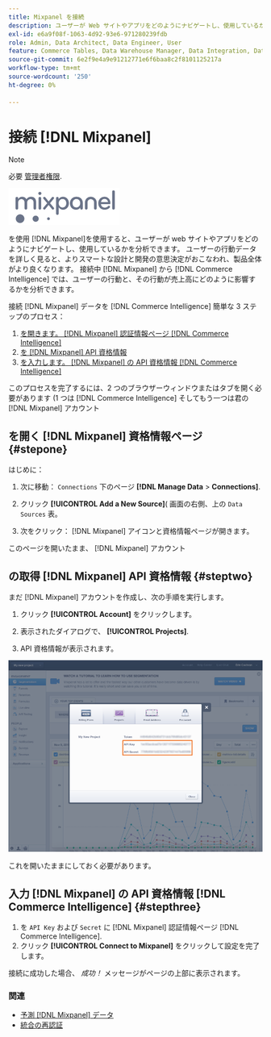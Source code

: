 ```yaml
---
title: Mixpanel を接続
description: ユーザーが Web サイトやアプリをどのようにナビゲートし、使用しているかを分析する方法について説明します。
exl-id: e6a9f08f-1063-4d92-93e6-971280239fdb
role: Admin, Data Architect, Data Engineer, User
feature: Commerce Tables, Data Warehouse Manager, Data Integration, Data Import/Export
source-git-commit: 6e2f9e4a9e91212771e6f6baa8c2f8101125217a
workflow-type: tm+mt
source-wordcount: '250'
ht-degree: 0%

---
```


# 接続 [!DNL Mixpanel]

>[!NOTE]
>
>必要 [管理者権限](../../../administrator/user-management/user-management.md).

![](../../../assets/Mixpanel_logo.png)

を使用 [!DNL Mixpanel]を使用すると、ユーザーが web サイトやアプリをどのようにナビゲートし、使用しているかを分析できます。 ユーザーの行動データを詳しく見ると、よりスマートな設計と開発の意思決定がおこなわれ、製品全体がより良くなります。 接続中 [!DNL Mixpanel] から [!DNL Commerce Intelligence] では、ユーザーの行動と、その行動が売上高にどのように影響するかを分析できます。

接続 [!DNL Mixpanel] データを [!DNL Commerce Intelligence] 簡単な 3 ステップのプロセス：

1. [を開きます。 [!DNL Mixpanel] 認証情報ページ [!DNL Commerce Intelligence]](#stepone)
1. [を [!DNL Mixpanel] API 資格情報](#steptwo)
1. [を入力します。 [!DNL Mixpanel] の API 資格情報 [!DNL Commerce Intelligence]](#stepthree)

このプロセスを完了するには、2 つのブラウザーウィンドウまたはタブを開く必要があります (1 つは [!DNL Commerce Intelligence] そしてもう一つは君の [!DNL Mixpanel] アカウント

## を開く [!DNL Mixpanel] 資格情報ページ {#stepone}

はじめに：

1. 次に移動： `Connections` 下のページ **[!DNL Manage Data** > **Connections]**.

1. クリック **[!UICONTROL Add a New Source]**( 画面の右側、上の `Data Sources` 表。

1. 次をクリック： [!DNL Mixpanel] アイコンと資格情報ページが開きます。

このページを開いたまま、 [!DNL Mixpanel] アカウント

## の取得 [!DNL Mixpanel] API 資格情報 {#steptwo}

まだ [!DNL Mixpanel] アカウントを作成し、次の手順を実行します。

1. クリック **[!UICONTROL Account]** をクリックします。

1. 表示されたダイアログで、 **[!UICONTROL Projects]**.

1. API 資格情報が表示されます。

![Mixpanel API 資格情報の取得](../../../assets/Mixpanel_API_creds.png)

これを開いたままにしておく必要があります。

## 入力 [!DNL Mixpanel] の API 資格情報 [!DNL Commerce Intelligence] {#stepthree}

1. を `API Key` および `Secret` に [!DNL Mixpanel] 認証情報ページ [!DNL Commerce Intelligence].
1. クリック **[!UICONTROL Connect to Mixpanel]** をクリックして設定を完了します。

接続に成功した場合、 _成功！_ メッセージがページの上部に表示されます。

### 関連

* [予測 [!DNL Mixpanel] データ](../integrations/mixpanel-data.md)
* [統合の再認証](https://experienceleague.adobe.com/docs/commerce-knowledge-base/kb/how-to/mbi-reauthenticating-integrations.html)
